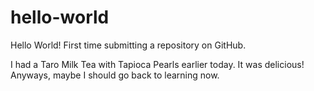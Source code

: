 # hello-world
Hello World! First time submitting a repository on GitHub.

I had a Taro Milk Tea with Tapioca Pearls earlier today. It was delicious!
Anyways, maybe I should go back to learning now.
